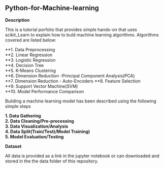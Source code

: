## Python-for-Machine-learning

**Description** 

This is a tutorial porfolio that provides simple hands-on that uses scikit_Learn to explain how to buld machine learning algorithms. Algorithms covered are listed below:

**1. Data Preprocessing<br>
**2. Linear Regression<br>
**3. Logistic Regression<br>
**4. Decision Tree<br>
**5. K-Means Clustering<br>
**6. Dimension Reduction -Principal Component Analysis(PCA)<br>
**7. Dimension Reduction - Auto-Encoders
**8. Feature Selection<br>
**9. Support Vector Machine(SVM) <br>
**10. Model Performance Comparison<br>

Building a machine learning model has been described using the following simple steps

**1. Data Gathering<br>**
**2. Data Cleaning/Pre-processing<br>**
**3. Data Visualization/Analysis<br>**
**4. Data Split(Train/Test)/Model Training)<br>**
**5. Model Evaluation/Testing<br>**

**Dataset**

All data is provided as a link in the jupyter notebook or can downloaded and stored in the the data folder of this repository. 

